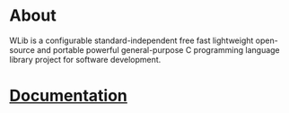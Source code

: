 # About
WLib is a configurable standard-independent free fast lightweight open-source and portable powerful general-purpose C programming language library project for software development.

# [Documentation](doc/index.md)
